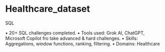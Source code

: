 # Healthcare_dataset
SQL 


• 20+ SQL challenges completed.
• Tools used: Grok AI, ChatGPT, Microsoft Copilot fro take advanced & hard challenges.
• Skills: Aggregations, window functions, ranking, filtering.
• Domains: Healthcare
